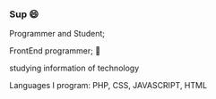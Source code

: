 ### Sup 	:smile:

Programmer and Student;

FrontEnd programmer; 🙂

studying information of technology

Languages I program: PHP, CSS, JAVASCRIPT, HTML
